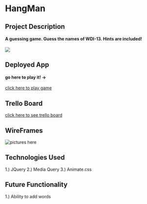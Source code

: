 # HangMan

## Project Description
#### A guessing game. Guess the names of WDI-13.  Hints are included!
![](https://i.imgur.com/8MtfdTnm.png)

## Deployed App
#### go here to play it! -> 
[click here to play game](ayanaguessinggame.bitballoon.com)

## Trello Board
[click here to see trello board](https://trello.com/b/bscRfgLz/wdi-project-1)

## WireFrames
![pictures here](https://i.imgur.com/wUH5Ka6m.jpg)

## Technologies Used
1.) JQuery
2.) Media Query
3.) Animate.css

## Future Functionality
1.) Ability to add words